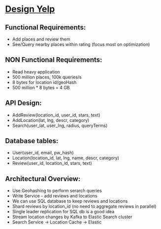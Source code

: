 # [Design Yelp](https://www.youtube.com/watch?v=dSuYtpk59OY)

## Functional Requirements:
* Add places and review them
* See/Query nearby places within rating (focus most on optimization)

## NON Functional Requirements:
* Read heavy application
* 500 million places, 100k queries/s
* 8 bytes for location id/geoHash
* 500 million * 8 bytes = 4 GB

## API Design:
* AddReview(location_id, user_id, stars, text)
* AddLocation(lat, lng, descr, category)
* Search(user_lat, user_lng, radius, queryTerms)

## Database tables: 
* User(user_id, email, pw_hash)
* Location(location_id, lat, lng, name, descr, category)
* Review(user_id, location_id, stars, text)

## Architectural Overview: 
* Use Geohashing to perform serarch queries
* Write Service - add reviews and locations
* We can use SQL database to keep reviews and locations
* Shard reviews by location_id (no need to aggregate reviews in parallel)
* Single leader replication for SQL db is a good idea
* Stream location changes by Kafka to Elastic Search cluster
* Search Service -> Location Cache -> Elastic


 

<!--
> quoted txt

```
some code
```
color - `#0969DA`

This site was built using [GitHub Pages](https://pages.github.com/).

* List1
* List2

- [x] #739
- [ ] https://github.com/octo-org/octo-repo/issues/740
- [ ] \(opt) Add delight to the experience when all tasks are complete :tada:
-->